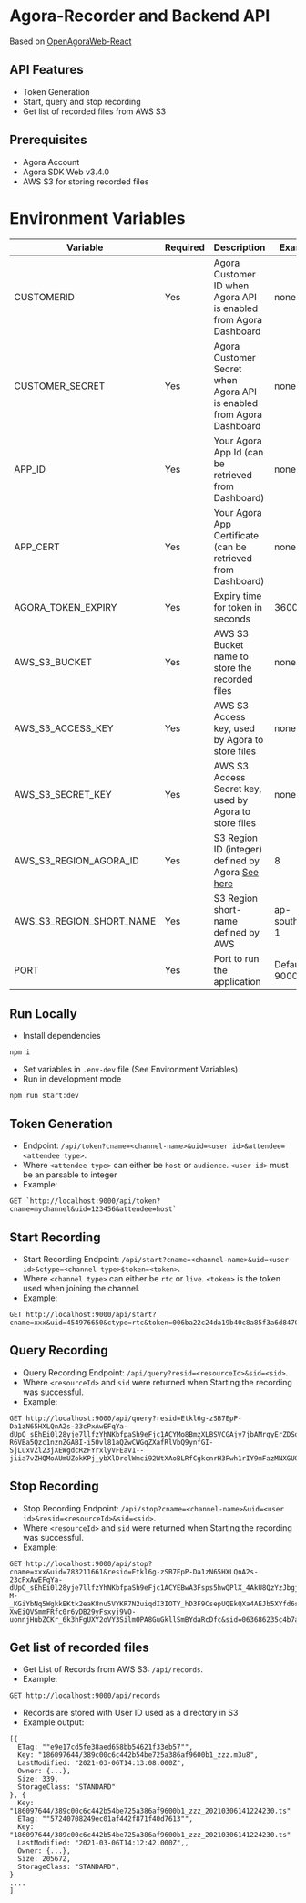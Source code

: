 # Agora-Recorder and Backend API

Based on [OpenAgoraWeb-React](https://github.com/AgoraIO-Community/OpenAgoraWeb-React)

## API Features
- Token Generation
- Start, query and stop recording
- Get list of recorded files from AWS S3

## Prerequisites
- Agora Account
- Agora SDK Web v3.4.0
- AWS S3 for storing recorded files

# Environment Variables
Variable | Required | Description | Example
--- | --- | --- | ---
CUSTOMERID | Yes | Agora Customer ID when Agora API is enabled from Agora Dashboard | none
CUSTOMER_SECRET | Yes | Agora Customer Secret when Agora API is enabled from Agora Dashboard | none
APP_ID | Yes | Your Agora App Id (can be retrieved from Dashboard) | none
APP_CERT | Yes | Your Agora App Certificate (can be retrieved from Dashboard) | none
AGORA_TOKEN_EXPIRY | Yes | Expiry time for token in seconds | 3600
AWS_S3_BUCKET | Yes | AWS S3 Bucket name to store the recorded files | none
AWS_S3_ACCESS_KEY | Yes | AWS S3 Access key, used by Agora to store files | none
AWS_S3_SECRET_KEY | Yes | AWS S3 Access Secret key, used by Agora to store files | none
AWS_S3_REGION_AGORA_ID | Yes | S3 Region ID (integer) defined by Agora [See here](https://docs.agora.io/en/cloud-recording/cloud_recording_api_rest#storageConfig) | 8
AWS_S3_REGION_SHORT_NAME | Yes | S3 Region short-name defined by AWS | ap-southeast-1
PORT | Yes | Port to run the application | Defaults to 9000

## Run Locally
- Install dependencies
```
npm i
```
- Set variables in `.env-dev` file (See Environment Variables)
- Run in development mode
```
npm run start:dev
```

## Token Generation
- Endpoint: `/api/token?cname=<channel-name>&uid=<user id>&attendee=<attendee type>`. 
- Where `<attendee type>` can either be `host` or `audience`. `<user id>` must be an parsable to integer
- Example:
```
GET `http://localhost:9000/api/token?cname=mychannel&uid=123456&attendee=host`
```

## Start Recording
- Start Recording Endpoint: `/api/start?cname=<channel-name>&uid=<user id>&ctype=<channel type>$token=<token>`. 
- Where `<channel type>` can either be `rtc` or `live`. `<token>` is the token used when joining the channel.
- Example:
```
GET http://localhost:9000/api/start?cname=xxx&uid=454976650&ctype=rtc&token=006ba22c24da19b40c8a85f3a6d84709499IAAZBrwqE30GZ068A3miE80mVn3SHGgq/g3L5wfdBdlMQArqmxyep+9FIgDkJ+2bJDJEYAQAAQC07kJgAgC07kJgAwC07kJgBAC07kJg
```

## Query Recording
- Query Recording Endpoint: `/api/query?resid=<resourceId>&sid=<sid>`. 
- Where `<resourceId>` and `sid` were returned when Starting the recording was successful.
- Example:
```
GET http://localhost:9000/api/query?resid=Etkl6g-zSB7EpP-Da1zN65HXLQnA2s-23cPxAwEFqYa-dUpO_sEhEi0l28yje7llfzYhNKbfpaSh9eFjc1ACYMo8BmzXLBSVCGAjy7jbAMrgyErZDSo_ZOOK2rsK5FwnHU81NVuHCs6dheHzM4LHdrkaHAAj_9eP7ZUs-R6VBa5Qzc1nznZGABI-i50vl81aQZwCWGqZXafRlVbQ9ynfGI-SjLuxVZl23jXEWgdcRzFYrxlyVFEav1--jiia7vZHQMoAUmUZokKPj_ybXlDrolWmci92WtXAoBLRfCgkcnrH3Pwh1rIY9mFazMNXGUOK&sid=cdec9b05864dac43120aa983ecafcab4
```

## Stop Recording
- Stop Recording Endpoint: `/api/stop?cname=<channel-name>&uid=<user id>&resid=<resourceId>&sid=<sid>`. 
- Where `<resourceId>` and `sid` were returned when Starting the recording was successful.
- Example:
```
GET http://localhost:9000/api/stop?cname=xxx&uid=783211661&resid=Etkl6g-zSB7EpP-Da1zN65HXLQnA2s-23cPxAwEFqYa-dUpO_sEhEi0l28yje7llfzYhNKbfpaSh9eFjc1ACYEBwA3Fsps5hwQPlX_4AkU8QzYzJbgjxar6h6kG-M-_KGiYbNq5WgkkEKtk2eaK8nu5VYKR7N2uiqdI3IOTY_hD3F9CsepUQEkQXa4AEJb5XYfd6s0UEpoFDvuyrJD8lqZ_NJh81jtLTFVHDaZJd2Ivo-XwEiQVSmmFRfc0r6yDB29yFsxyj9VO-uonnjHubZCKr_6k3hFgUXY2oVY3SilmOPA8GuGkllSmBYdaRcDfc&sid=063686235c4b7a4a9d817e8381a97477
```

## Get list of recorded files
- Get List of Records from AWS S3: `/api/records`. 
- Example:
```
GET http://localhost:9000/api/records
```
- Records are stored with User ID used as a directory in S3
- Example output:
```
[{
  ETag: ""e9e17cd5fe38aed658bb54621f33eb57"",
  Key: "186097644/389c00c6c442b54be725a386af9600b1_zzz.m3u8", 
  LastModified: "2021-03-06T14:13:08.000Z",
  Owner: {...},
  Size: 339,
  StorageClass: "STANDARD"
}, {
  Key: "186097644/389c00c6c442b54be725a386af9600b1_zzz_20210306141224230.ts"
  ETag: ""57240708249ec01af442f871f40d7613"",
  Key: "186097644/389c00c6c442b54be725a386af9600b1_zzz_20210306141224230.ts"
  LastModified: "2021-03-06T14:12:42.000Z",,
  Owner: {...},
  Size: 205672,
  StorageClass: "STANDARD",
}
....
]
```

